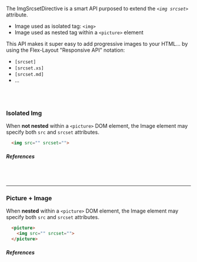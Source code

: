 The ImgSrcsetDirective is a smart API purposed to extend the *`<img srcset>`* attribute.

*  Image used as isolated tag: `<img>` 
*  Image used as nested tag within a `<picture>` element

This API makes it super easy to add progressive images to your HTML... by using the Flex-Layout "Responsive API" notation:  

*  `[srcset]`
*  `[srcset.xs]`
*  `[srcset.md]`
*  ...

<br/>&nbsp;

### Isolated Img 

When **not nested** within a `<picture>` DOM element, the Image element may specify both `src` and `srcset` attributes.

```html
  <img src="" srcset="">
```


##### References

<br/>&nbsp;

----

### Picture + Image

When **nested** within a `<picture>` DOM element, the Image element may specify both `src` and `srcset` attributes.

```html
  <picture>
    <img src="" srcset="">
  </picture>
```

##### References


